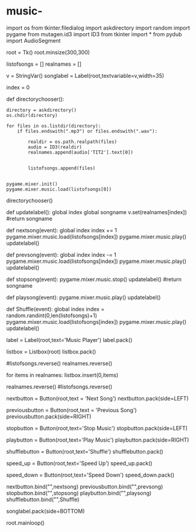 # music-
import os
from tkinter.filedialog import askdirectory
import random
import pygame
from mutagen.id3 import ID3
from tkinter import *
from pydub import AudioSegment

root = Tk()
root.minsize(300,300)


listofsongs = []
realnames = []

v = StringVar()
songlabel = Label(root,textvariable=v,width=35)

index = 0

def directorychooser():

    directory = askdirectory()
    os.chdir(directory)

    for files in os.listdir(directory):
        if files.endswith(".mp3") or files.endswith(".wav"):

            realdir = os.path.realpath(files)
            audio = ID3(realdir)
            realnames.append(audio['TIT2'].text[0])


            listofsongs.append(files)


    pygame.mixer.init()
    pygame.mixer.music.load(listofsongs[0])
   

directorychooser()

def updatelabel():
    global index
    global songname
    v.set(realnames[index])
    #return songname


def nextsong(event):
    global index
    index += 1
    pygame.mixer.music.load(listofsongs[index])
    pygame.mixer.music.play()
    updatelabel()

def prevsong(event):
    global index
    index -= 1
    pygame.mixer.music.load(listofsongs[index])
    pygame.mixer.music.play()
    updatelabel()


def stopsong(event):
    pygame.mixer.music.stop()
    updatelabel()
    #return songname
    
def playsong(event):
    pygame.mixer.music.play()
    updatelabel()
    
def Shuffle(event):
    global index
    index = random.randint(0,len(listofsongs)+1)
    pygame.mixer.music.load(listofsongs[index])
    pygame.mixer.music.play()
    updatelabel()







label = Label(root,text='Music Player')
label.pack()

listbox = Listbox(root)
listbox.pack()

#listofsongs.reverse()
realnames.reverse()

for items in realnames:
    listbox.insert(0,items)

realnames.reverse()
#listofsongs.reverse()


nextbutton = Button(root,text = 'Next Song')
nextbutton.pack(side=LEFT)

previousbutton = Button(root,text = 'Previous Song')
previousbutton.pack(side=RIGHT)

stopbutton = Button(root,text='Stop Music')
stopbutton.pack(side=LEFT)

playbutton = Button(root,text='Play Music')
playbutton.pack(side=RIGHT)

shufflebutton = Button(root,text='Shuffle')
shufflebutton.pack()

speed_up = Button(root,text='Speed Up')
speed_up.pack()

speed_down = Button(root,text='Speed Down')
speed_down.pack()

nextbutton.bind("<Button-1>",nextsong)
previousbutton.bind("<Button-1>",prevsong)
stopbutton.bind("<Button-1>",stopsong)
playbutton.bind("<Button-1>",playsong)
shufflebutton.bind("<Button-1>",Shuffle)



songlabel.pack(side=BOTTOM)

root.mainloop()
